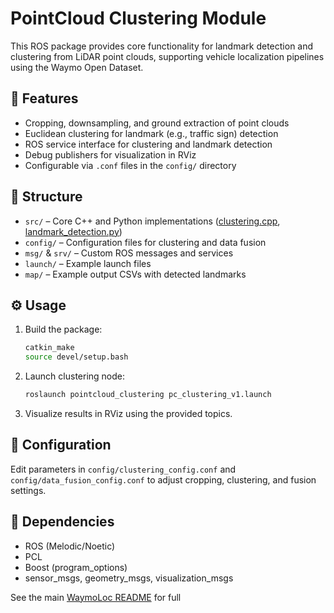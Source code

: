 # PointCloud Clustering Module

This ROS package provides core functionality for landmark detection and clustering from LiDAR point clouds, supporting vehicle localization pipelines using the Waymo Open Dataset.

## 🚀 Features

- Cropping, downsampling, and ground extraction of point clouds
- Euclidean clustering for landmark (e.g., traffic sign) detection
- ROS service interface for clustering and landmark detection
- Debug publishers for visualization in RViz
- Configurable via `.conf` files in the `config/` directory

## 📂 Structure

- `src/` – Core C++ and Python implementations ([clustering.cpp](src/clustering.cpp), [landmark_detection.py](src/landmark_detection.py))
- `config/` – Configuration files for clustering and data fusion
- `msg/` & `srv/` – Custom ROS messages and services
- `launch/` – Example launch files
- `map/` – Example output CSVs with detected landmarks

## ⚙️ Usage

1. Build the package:
    ```bash
    catkin_make
    source devel/setup.bash
    ```
2. Launch clustering node:
    ```bash
    roslaunch pointcloud_clustering pc_clustering_v1.launch
    ```
3. Visualize results in RViz using the provided topics.

## 📝 Configuration

Edit parameters in `config/clustering_config.conf` and `config/data_fusion_config.conf` to adjust cropping, clustering, and fusion settings.

## 📄 Dependencies

- ROS (Melodic/Noetic)
- PCL
- Boost (program_options)
- sensor_msgs, geometry_msgs, visualization_msgs

See the main [WaymoLoc README](../README.md) for full